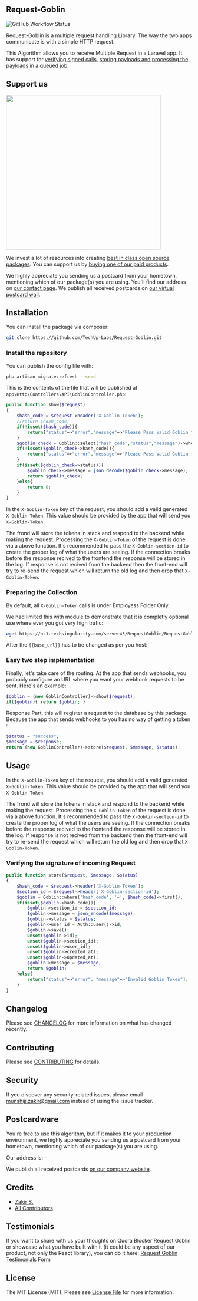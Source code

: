 ## Request-Goblin

![GitHub Workflow Status](https://img.shields.io/github/workflow/status/spatie/laravel-webhook-client/run-tests?label=tests)

Request-Goblin is a multiple request handling Library. The way the two apps communicate is with a simple HTTP request.

This Algorithm allows you to receive Multiple Request in a Laravel app. It has support for [verifying signed calls](#verifying-the-signature-of-incoming-webhooks), [storing payloads and processing the payloads](#storing-and-processing-webhooks) in a queued job.

## Support us

[<img src="https://github-ads.s3.eu-central-1.amazonaws.com/laravel-webhook-client.jpg?t=1" width="419px" />](https://techuplabs.com/)

We invest a lot of resources into creating [best in class open source packages](https://techuplabs.com/). You can support us by [buying one of our paid products](https://techuplabs.com/).

We highly appreciate you sending us a postcard from your hometown, mentioning which of our package(s) you are using. You'll find our address on [our contact page](https://techuplabs.com/partner-us.php). We publish all received postcards on [our virtual postcard wall](https://techuplabs.com/).

## Installation

You can install the package via composer:

```bash
git clone https://github.com/TechUp-Labs/Request-Goblin.git
```

### Install the repository

You can publish the config file with:

```bash
php artisan migrate:refresh --seed
```

This is the contents of the file that will be published at `app\Http\Controllers\API\GoblinController.php`:

```php
public function show($request)
{
    $hash_code = $request->header('X-Goblin-Token');
    //return $hash_code;
    if(!isset($hash_code)){ 
        return["status"=>"error","message"=>"Please Pass Valid Goblin token"]; 
    }
    $goblin_check = Goblin::select("hash_code","status","message")->where("user_id","=",Auth::user()->id)->where("hash_code","=",$hash_code)->first();
    if(!isset($goblin_check->hash_code)){ 
        return["status"=>"error","message"=>"Please Pass Valid Goblin token"]; 
    }
    if(isset($goblin_check->status)){ 
        $goblin_check->message = json_decode($goblin_check->message);
        return $goblin_check; 
    }else{ 
        return 0; 
    }
}
```

In the `X-Goblin-Token` key of the request, you should add a valid generated `X-Goblin-Token`. This value should be provided by the app that will send you `X-Goblin-Token`.

The frond will store the tokens in stack and respond to the backend while making the request. Processing the `X-Goblin-Token` of the request is done via a above function.  It's recommended to pass the `X-Goblin-section-id` to create the proper log of what the users are seeing. If the connection breaks before the response recived to the frontend the response will be stored in the log. If response is not recived from the backend then the front-end will try to re-send the request which will return the old log and then drop that `X-Goblin-Token`. 

### Preparing the Collection

By default, all `X-Goblin-Token` calls is under Employess Folder Only.

We had limited this with module to demonstrate that it is completly optional use where ever you got very high trafic:
```bash
wget https://ns1.techsingularity.com/server45/RequestGoblin/RequestGoblin.postman_collection.json
```

After the `{{base_url}}` has to be changed as per you host:


### Easy two step implementation

Finally, let's take care of the routing. At the app that sends webhooks, you probably configure an URL where you want your webhook requests to be sent. Here's an example:

```php
$goblin = (new GoblinController)->show($request);
if($goblin){ return $goblin; }
```

Response Part, this will register a request to the database by this package. Because the app that sends webhooks to you has no way of getting a token :

```php
$status = "success";
$message = $response;
return (new GoblinController)->store($request, $message, $status);
```

## Usage

In the `X-Goblin-Token` key of the request, you should add a valid generated `X-Goblin-Token`. This value should be provided by the app that will send you `X-Goblin-Token`.

The frond will store the tokens in stack and respond to the backend while making the request. Processing the `X-Goblin-Token` of the request is done via a above function.  It's recommended to pass the `X-Goblin-section-id` to create the proper log of what the users are seeing. If the connection breaks before the response recived to the frontend the response will be stored in the log. If response is not recived from the backend then the front-end will try to re-send the request which will return the old log and then drop that `X-Goblin-Token`. 

### Verifying the signature of incoming Request

```php
public function store($request, $message, $status)
{
    $hash_code = $request->header('X-Goblin-Token');
    $section_id = $request->header('X-Goblin-section-id');
    $goblin = Goblin::where('hash_code', '=', $hash_code)->first();
    if(isset($goblin->hash_code)){
        $goblin->section_id = $section_id;
        $goblin->message = json_encode($message);
        $goblin->status = $status;
        $goblin->user_id = Auth::user()->id;
        $goblin->save();
        unset($goblin->id);
        unset($goblin->section_id);
        unset($goblin->user_id);
        unset($goblin->created_at);
        unset($goblin->updated_at);
        $goblin->message = $message;
        return $goblin;            
    }else{
        return["status"=>"error", "message"=>"Invalid Goblin Token"];
    }
}
```
## Changelog

Please see [CHANGELOG](CHANGELOG.md) for more information on what has changed recently.

## Contributing

Please see [CONTRIBUTING](CONTRIBUTING.md) for details.

## Security

If you discover any security-related issues, please email munshiji.zakir@gmail.com instead of using the issue tracker.

## Postcardware

You're free to use this algorithm, but if it makes it to your production environment, we highly appreciate you sending us a postcard from your hometown, mentioning which of our package(s) you are using.

Our address is: -

We publish all received postcards [on our company website](https://techuplabs.com).

## Credits

- [Zakir S.](https://techsingularity.com/cv/)
- [All Contributors](../../contributors)

## Testimonials

If you want to share with us your thoughts on Quora Blocker Request Goblin or showcase what you have built with it (it could be any aspect of our product, not only the React library), you can do it here: <a href="https://www.feedspace.io/u/zn9fdo8">Request Goblin Testimonials Form</a>

## License

The MIT License (MIT). Please see [License File](LICENSE.md) for more information.
